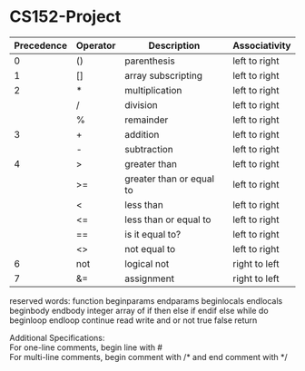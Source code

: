 # CS152-Project


| Precedence | Operator | Description | Associativity |
| ------------- | ------------- | ------------- | ------------- |
| 0 | () | parenthesis | left to right |
| 1 | [] | array subscripting | left to right |
| 2 | * | multiplication | left to right |
|   | / | division | left to right |
|   | % | remainder | left to right |
| 3 | + | addition | left to right |
|   | - | subtraction | left to right |
| 4 | > | greater than | left to right |
|   | >= | greater than or equal to | left to right |
|   | < | less than | left to right |
|   | <= | less than or equal to | left to right |
|   | == | is it equal to? | left to right |
|   | <> | not equal to | left to right |
| 6 | not | logical not | right to left |
| 7 | &= | assignment | right to left |


reserved words:
function
beginparams
endparams
beginlocals
endlocals
beginbody
endbody
integer
array
of
if
then
else if
endif
else
while
do
beginloop
endloop
continue
read
write
and
or
not
true
false 
return  

Additional Specifications:  <br>
For one-line comments, begin line with # <br>
For multi-line comments, begin comment with /* and end comment with */ <br>




